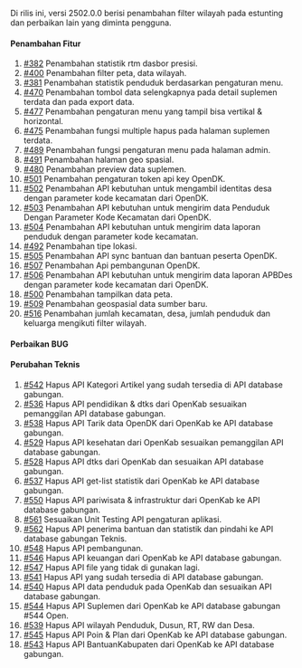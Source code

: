 Di rilis ini, versi 2502.0.0 berisi penambahan filter wilayah pada estunting dan perbaikan lain yang diminta pengguna.

#### Penambahan Fitur

1. [#382](https://github.com/OpenSID/OpenKab/issues/382) Penambahan statistik rtm dasbor presisi.
2. [#400](https://github.com/OpenSID/OpenKab/issues/400) Penambahan filter peta, data wilayah.
3. [#381](https://github.com/OpenSID/OpenKab/issues/381) Penambahan statistik penduduk berdasarkan pengaturan menu.
4. [#470](https://github.com/OpenSID/OpenKab/issues/470) Penambahan tombol data selengkapnya pada detail suplemen terdata dan pada export data.
5. [#477](https://github.com/OpenSID/OpenKab/issues/477) Penambahan pengaturan menu yang tampil bisa vertikal & horizontal.
6. [#475](https://github.com/OpenSID/OpenKab/issues/475) Penambahan fungsi multiple hapus pada halaman suplemen terdata.
7. [#489](https://github.com/OpenSID/OpenKab/issues/489) Penambahan fungsi pengaturan menu pada halaman admin.
8. [#491](https://github.com/OpenSID/OpenKab/issues/491) Penambahan halaman geo spasial.
9. [#480](https://github.com/OpenSID/OpenKab/issues/480) Penambahan preview data suplemen.
10. [#501](https://github.com/OpenSID/OpenKab/issues/501) Penambahan pengaturan token api key OpenDK.
11. [#502](https://github.com/OpenSID/OpenKab/issues/502) Penambahan API kebutuhan untuk mengambil identitas desa dengan parameter kode kecamatan dari OpenDK.
12. [#503](https://github.com/OpenSID/OpenKab/issues/503) Penambahan API kebutuhan untuk mengirim data Penduduk Dengan Parameter Kode Kecamatan dari OpenDK.
13. [#504](https://github.com/OpenSID/OpenKab/issues/504) Penambahan API kebutuhan untuk mengirim data laporan penduduk dengan parameter kode kecamatan.
14. [#492](https://github.com/OpenSID/OpenKab/issues/492) Penambahan tipe lokasi.
15. [#505](https://github.com/OpenSID/OpenKab/issues/505) Penambahan API sync bantuan dan bantuan peserta OpenDK.
16. [#507](https://github.com/OpenSID/OpenKab/issues/507) Penambahan Api pembangunan OpenDK.
17. [#506](https://github.com/OpenSID/OpenKab/issues/506) Penambahan API kebutuhan untuk mengirim data laporan APBDes dengan parameter kode kecamatan dari OpenDK.
18. [#500](https://github.com/OpenSID/OpenKab/issues/500) Penambahan tampilkan data peta.
19. [#509](https://github.com/OpenSID/OpenKab/issues/509) Penambahan geospasial data sumber baru.
20. [#516](https://github.com/OpenSID/OpenKab/issues/516) Penambahan jumlah kecamatan, desa, jumlah penduduk dan keluarga mengikuti filter wilayah.


#### Perbaikan BUG


#### Perubahan Teknis

1. [#542](https://github.com/OpenSID/OpenKab/issues/542) Hapus API Kategori Artikel yang sudah tersedia di API database gabungan.
2. [#536](https://github.com/OpenSID/OpenKab/issues/536) Hapus API pendidikan & dtks dari OpenKab sesuaikan pemanggilan API database gabungan.
3. [#538](https://github.com/OpenSID/OpenKab/issues/538) Hapus API Tarik data OpenDK dari OpenKab ke API database gabungan.
4. [#529](https://github.com/OpenSID/OpenKab/issues/529) Hapus API kesehatan dari OpenKab sesuaikan pemanggilan API database gabungan.
5. [#528](https://github.com/OpenSID/OpenKab/issues/528) Hapus API dtks dari OpenKab dan sesuaikan API database gabungan.
6. [#537](https://github.com/OpenSID/OpenKab/issues/537) Hapus API get-list statistik dari OpenKab ke API database gabungan.
7. [#550](https://github.com/OpenSID/OpenKab/issues/550) Hapus API pariwisata & infrastruktur dari OpenKab ke API database gabungan.
8. [#561](https://github.com/OpenSID/OpenKab/issues/561) Sesuaikan Unit Testing API pengaturan aplikasi.
9. [#562](https://github.com/OpenSID/OpenKab/issues/562) Hapus API penerima bantuan dan statistik dan pindahi ke API database gabungan Teknis.
10. [#548](https://github.com/OpenSID/OpenKab/issues/548) Hapus API pembangunan.
11. [#546](https://github.com/OpenSID/OpenKab/issues/546) Hapus API keuangan dari OpenKab ke API database gabungan.
12. [#547](https://github.com/OpenSID/OpenKab/issues/547) Hapus API file yang tidak di gunakan lagi.
13. [#541](https://github.com/OpenSID/OpenKab/issues/541) Hapus API yang sudah tersedia di API database gabungan.
14. [#540](https://github.com/OpenSID/OpenKab/issues/540) Hapus API data penduduk pada OpenKab dan sesuaikan API database gabungan.
15. [#544](https://github.com/OpenSID/OpenKab/issues/544) Hapus API Suplemen dari OpenKab ke API database gabungan #544
Open.
16. [#539](https://github.com/OpenSID/OpenKab/issues/539) Hapus API wilayah Penduduk, Dusun, RT, RW dan Desa.
17. [#545](https://github.com/OpenSID/OpenKab/issues/545) Hapus API Poin & Plan dari OpenKab ke API database gabungan.
18. [#543](https://github.com/OpenSID/OpenKab/issues/543)  Hapus API BantuanKabupaten dari OpenKab ke API database gabungan.
